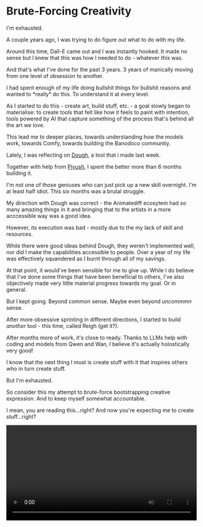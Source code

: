 # Brute-Forcing Creativity

I'm exhausted. 

A couple years ago, I was trying to do figure out what to do with my life. 

Around this time, Dall-E came out and I was instantly hooked. It made no sense but I knew that this was how I needed to do - whatever *this* was.

And that's what I've done for the past 3 years. 3 years of manically moving from one level of obsession to another. 

I had spent enough of my life doing bullshit things for bullshit reasons and wanted to *really° do this. To understand it at every level.

As I started to do this - create art, build stuff, etc. - a goal slowly began to materialise: to create tools that felt like how it feels to paint with intention, tools powered by AI that capture something of the process that's behind all the art we love. 

This lead me to deeper places, towards understanding how the models work, towards Comfy, towards building the Banodoco communtiy. 

Lately, I was reflecting on [Dough](https://github.com/banodoco/Dough), a tool that i made last week.

Together with help from [Piyush](https://x.com/thisispiyushK), I spent the better more than 6 months building it.

I'm not one of those geniuses who can just pick up a new skill overnight. I'm at least half idiot. This six months was a brutal struggle.

My direction with Dough was correct - the Animatediff ecosytem had so many amazing things in it and bringing that to the artists in a more acccessible way was a good idea. 

However, its execution was bad - mostly due to the my lack of skill and resources.

While there were good ideas behind Dough, they weren't implemented well, nor did I make the capabilities accessible to people. Over a year of my life was effectively squandered as I burnt through all of my savings.

At that point, it would've been sensible for me to give up. While I do believe that I've done some things that have been beneficial to others, I've also objectively made very little material progress towards my goal. Or in general.

But I kept going. Beyond common sense. Maybe even beyond *uncommmn* sense.

After more obsessive sprinting in different directions, I started to build *another* tool - this time, called Reigh (get it?). 

After months more of work, it's close to ready. Thanks to LLMs help with coding and models from Qwen and Wan, I believe it's actually holostically very good!

I know that the next thing I must is create stuff with it that inspires others who in turn create stuff. 

But I'm exhausted.

So consider this my attempt to brute-force bootstrapping creative expression. And to keep myself somewhat accountable. 

I mean, you are reading this...right? And now you're expecting me to create stuff...right?

<video width="100%" controls>
  <source src="../assets/0.mp4" type="video/mp4">
  Your browser does not support the video tag.
</video>

<br><br><br>